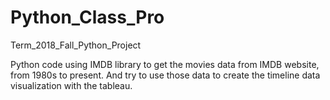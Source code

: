 # Python_Class_Pro
Term_2018_Fall_Python_Project

Python code using IMDB library to get the movies data from IMDB website, from 1980s to present.
And try to use those data to create the timeline data visualization with the tableau.